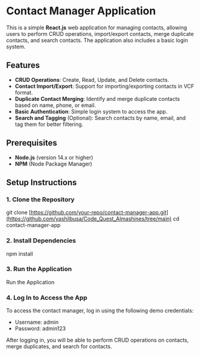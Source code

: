 # Contact Manager Application

This is a simple **React.js** web application for managing contacts, allowing users to perform CRUD operations, import/export contacts, merge duplicate contacts, and search contacts. The application also includes a basic login system.

## Features

- **CRUD Operations**: Create, Read, Update, and Delete contacts.
- **Contact Import/Export**: Support for importing/exporting contacts in VCF format.
- **Duplicate Contact Merging**: Identify and merge duplicate contacts based on name, phone, or email.
- **Basic Authentication**: Simple login system to access the app.
- **Search and Tagging** (Optional): Search contacts by name, email, and tag them for better filtering.

## Prerequisites

- **Node.js** (version 14.x or higher)
- **NPM** (Node Package Manager)

## Setup Instructions

### 1. Clone the Repository

git clone [https://github.com/your-repo/contact-manager-app.git](https://github.com/yashilbusa/Code_Quest_Almashines/tree/main)
cd contact-manager-app

### 2. Install Dependencies
npm install

### 3. Run the Application
Run the Application

### 4. Log In to Access the App
To access the contact manager, log in using the following demo credentials:
 - Username: admin 
- Password: admin123 

After logging in, you will be able to perform CRUD operations on contacts, merge duplicates, and search for contacts.

